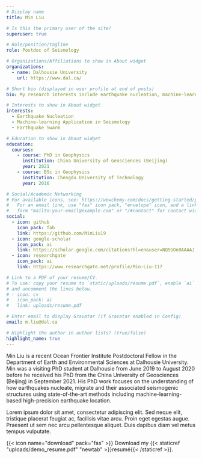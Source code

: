 ```yaml
---
# Display name
title: Min Liu

# Is this the primary user of the site?
superuser: true

# Role/position/tagline
role: Postdoc of Seismology

# Organizations/Affiliations to show in About widget
organizations:
  - name: Dalhousie University
    url: https://www.dal.ca/

# Short bio (displayed in user profile at end of posts)
bio: My research interests include earthquake nucleation, machine-learning application in seismology, earthquake swarm.

# Interests to show in About widget
interests:
  - Earthquake Nucleation
  - Machine-learning Application in Seismology
  - Earthquake Swarm

# Education to show in About widget
education:
  courses:
    - course: PhD in Geophysics
      institution: China University of Geosciences (Beijing)
      year: 2021
    - course: BSc in Geophysics
      institution: Chengdu University of Technology
      year: 2016

# Social/Academic Networking
# For available icons, see: https://wowchemy.com/docs/getting-started/page-builder/#icons
#   For an email link, use "fas" icon pack, "envelope" icon, and a link in the
#   form "mailto:your-email@example.com" or "/#contact" for contact widget.
social:
  - icon: github
    icon_pack: fab
    link: https://github.com/MinLiu19
  - icon: google-scholar
    icon_pack: ai
    link: https://scholar.google.com/citations?hl=en&user=NQ5GOn0AAAAJ
  - icon: researchgate
    icon_pack: ai
    link: https://www.researchgate.net/profile/Min-Liu-117

# Link to a PDF of your resume/CV.
# To use: copy your resume to `static/uploads/resume.pdf`, enable `ai` icons in `params.toml`,
# and uncomment the lines below.
# - icon: cv
#   icon_pack: ai
#   link: uploads/resume.pdf

# Enter email to display Gravatar (if Gravatar enabled in Config)
email: m.liu@dal.ca

# Highlight the author in author lists? (true/false)
highlight_name: true
---
```


Min Liu is a recent Ocean Frontier Institute Postdoctoral Fellow in the Department of Earth and Environmental Sciences at Dalhousie University. Min was a visiting PhD student at Dalhousie from June 2019 to August 2020 before he received his PhD from the China University of Geosciences (Beijing) in September 2021. His PhD work focuses on the understanding of how earthquakes nucleate, migrate and their associated seismogenic structures using state-of-the-art methods including machine-learning-based high-precision earthquake location.

Lorem ipsum dolor sit amet, consectetur adipiscing elit. Sed neque elit, tristique placerat feugiat ac, facilisis vitae arcu. Proin eget egestas augue. Praesent ut sem nec arcu pellentesque aliquet. Duis dapibus diam vel metus tempus vulputate.

{{< icon name="download" pack="fas" >}} Download my {{< staticref "uploads/demo_resume.pdf" "newtab" >}}resumé{{< /staticref >}}.
